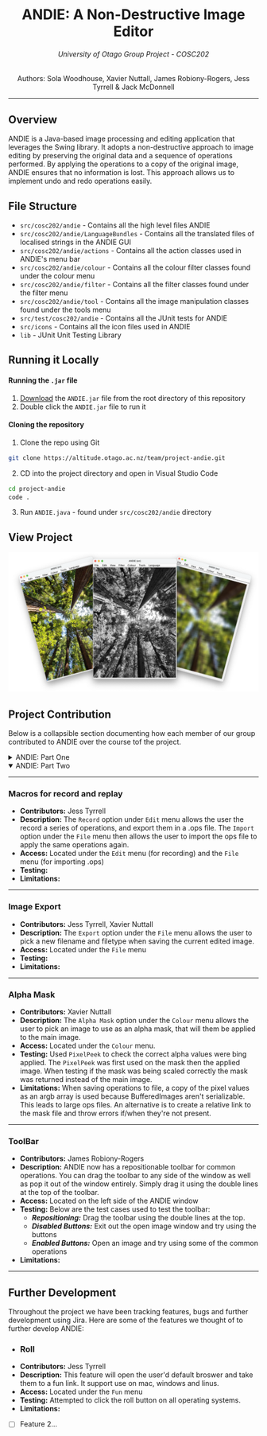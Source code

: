 <p align="center">
    <h1 align="center"> ANDIE: A Non-Destructive Image Editor </h1>
    <h6 align="center"> University of Otago Group Project - COSC202</h6>

  <p align="center">
   Authors: Sola Woodhouse, Xavier Nuttall, James Robiony-Rogers, Jess Tyrrell & Jack McDonnell
  </p>
</p>

---

## Overview 
ANDIE is a Java-based image processing and editing application that leverages the Swing library. It adopts a non-destructive approach to image editing by preserving the original data and a sequence of operations performed. By applying the operations to a copy of the original image, ANDIE ensures that no information is lost. This approach allows us to implement undo and redo operations easily.

## File Structure 
- `src/cosc202/andie` - Contains all the high level files ANDIE
- `src/cosc202/andie/LanguageBundles` - Contains all the translated files of localised strings in the ANDIE GUI 
- `src/cosc202/andie/actions` - Contains all the action classes used in ANDIE's menu bar
- `src/cosc202/andie/colour` - Contains all the colour filter classes found under the colour menu
- `src/cosc202/andie/filter` - Contains all the filter classes found under the filter menu
- `src/cosc202/andie/tool` - Contains all the image manipulation classes found under the tools menu
- `src/test/cosc202/andie` - Contains all the JUnit tests for ANDIE 
- `src/icons` - Contains all the icon files used in ANDIE
- `lib` - JUnit Unit Testing Library


## Running it Locally 

#### Running the `.jar` file 
1. [Download]() the `ANDIE.jar` file from the root directory of this repository 
2. Double click the `ANDIE.jar` file to run it

#### Cloning the repository  

1. Clone the repo using Git
```sh
git clone https://altitude.otago.ac.nz/team/project-andie.git
```
2. CD into the project directory and open in Visual Studio Code
```sh
cd project-andie
code .
```
3. Run `ANDIE.java` - found under `src/cosc202/andie` directory

## View Project
![ANDIE Demo Images](readme-images/ANDIE-DemoPhotos.png)

## Project Contribution 
Below is a collapsible section documenting how each member of our group contributed to ANDIE over the course tof the project.

<details>
    <summary>ANDIE: Part One</summary>

---
### Feature Title
- **Contributors:** 
- **Description:**
- **Access:** 
- **Testing:**
- **Limitations:** 

---
### Sharpen Filter 
- **Contributors:** Jess Tyrrell
- **Description:** The Sharpen filter is implemented as a convolution. The resulting effect is enhances the differences between adjacent pixels, making the image appear sharper.
- **Access:** Located under the `Filter` menu
- **Testing:**
- **Limitations:** Reduces the image size by the width of the kernel.

---
### Gaussian Blur Filter 
- **Contributors:** James Robiony-Rogers
- **Description:** The Gaussian blur filter is implemented as a convolution providing a reasonable approximation to the blurring caused by out-of-focus camera lenses and other natural blurring effects.
- **Access:** Located under the `Filter` menu
- **Testing:** I developed a JUnit test to test weather `apply()` method was returning an image. I was unable to test the private methods in the class as they were not accessible.
- **Limitations:** Reduces the image size by the width of the kernel.

---
### Median Filter  
- **Contributors:** Sola Woodhouse
- **Description:** The median filter takes all of the pixel values in a local neighborhood and sorts them. The new pixel value is then the middle value (the median) from the sorted list.
- **Access:** Located under the `Filter` menu
- **Testing:** A 2x2 image was used to check the median filter was selecting the correct median values in the even median case. These values were read using `PixelPeek` testing if all the pixels were the same colour. A variety of image sizes were chosen to see if the filter was correctly looping over each pixel checking the expected array length vs observed length. Then a 3x3 image was used checking the middle pixels colours using `PixelPeek`.
- **Limitations:** Compared with other filters Median Filter runs quite slow.

---
### Brightness & Contrast Adjustment   
- **Contributors:** Jack McDonnell
- **Description:** The Brightness & Contrast adjustment, as the names suggests, adjusts the brightness and contrast of the image. 
- **Access:** Located under the `Color` menu
- **Testing:** 
- **Limitations:** 

---

### Resize
- **Contributors:** Xavier Nuttall
- **Description:** The Resize operation takes the image and scales it by a user chosen amount.
- **Access:** Located under `Tools` menu
- **Testing:** Scaled image checking width and height of image after the scaling operations
- **Limitations:** BufferedImage only supports images with an area less than javas max int, so theres a limit to how big you can scale.
  
---

### Rotate
- **Contributors:** Xavier Nuttall
- **Description:** The Rotate operation rotates by swaps pixels according to an offset matrix operation, according to an angle chosen by the user.
- **Access:** Located under `Tools` menu
- **Testing:** The `PixelPeek` tool was used to check if the pixel rgba's were correct after performing a rotation. For the NxN image case a 2x2 image was used checking the colour at each pixel location before and after the rotation. When testing the offset was correct for NxM images a 2x3 and 3x2 image was used.
- **Limitations:** Only supports rotation in multiples of 90°
  
---
### Image Flip
- **Contributors:** Sola Woodhouse
- **Description:** The Image flip operation takes the pixels in an image and swap them over to flip an image in a direction chosen by the user
- **Access:** Located under the `Tools` menu
- **Testing:** `PixelPeek` was used checking the expected desination of a pixel after having been flipped. A variety of images were used to ensure the flip was occuring correctly.
- **Limitations:** 

--- 
### Multilingual Support   
- **Contributors:** Sola Woodhouse, James Robiony-Rogers
- **Description:** ANDIE now has multilingual support! This feature was implemented using Language Resource Bundles allowing us to easily add new languages to ANDIE. In order to translate into the non English languages, we used a mix of Google Translate and ChatGPT.
- **Supported Languages:** English, Spanish, German, Portuguese, Italian & Chinese
- **Access:** Located under the `Language` menu
- **Testing:** Review and testing of the feature branch was done by members of the group. 
- **Limitations:** No one in the group speaks any of the non English languages in order to verify the accuracy of the translations.

---
### Exception Handling   
- **Contributors:** Jack McDonnell, James Robiony-Rogers, Xavier Nuttall
- **Description:** Exceptions are now handled in ANDIE. This is done using the `ExceptionHandler` class. This class is used to catch any exceptions that occur during the execution of ANDIE and display a message to the user using the JOptionPanel.
- **Testing:** 
  - Running ANDIE with a primary language that is not en_NZ would throw an exception breaking ANDIE. This was fixed by catching the exception and setting the default language back to en_NZ.

---
### Other Error Avoidance/Prevention (Usability Edge Cases)
- **Contributors:** James Robiony-Rogers, Jack McDonnell, Sola Woodhouse, Xavier Nuttall, Jess Tyrrell
- **Description:** 
- **Access:** 
- **Testing:** 
- **Limitations:** 

</br></br>

</details>


<details open>
    <summary>ANDIE: Part Two</summary>

---
### Macros for record and replay
- **Contributors:** Jess Tyrrell
- **Description:** The `Record` option under `Edit` menu allows the user the record a series of operations, and export them in a .ops file. The `Import` option under the  `File` menu then allows the user to import the ops file to apply the same operations again. 
- **Access:** Located under the `Edit` menu (for recording) and the `File` menu (for importing .ops)
- **Testing:** 
- **Limitations:** 
---

### Image Export
- **Contributors:** Jess Tyrrell, Xavier Nuttall
- **Description:** The `Export` option under the `File` menu allows the user to pick a new filename and filetype when saving the current edited image.
- **Access:** Located under the `File` menu
- **Testing:**
- **Limitations:** 
---
### Alpha Mask
- **Contributors:** Xavier Nuttall
- **Description:** The `Alpha Mask` option under the `Colour` menu allows the user to pick an image to use as an alpha mask, that will them be applied to the main image.
- **Access:** Located under the `Colour` menu.
- **Testing:** Used `PixelPeek` to check the correct alpha values were bing applied. The `PixelPeek` was first used on the mask then the applied image. When testing if the mask was being scaled correctly the mask was returned instead of the main image.
- **Limitations:** When saving operations to file, a copy of the pixel values as an argb array is used because BufferedImages aren't serializable. This leads to large ops files. An alternative is to create a relative link to the mask file and throw errors if/when they're not present.
---
### ToolBar 
- **Contributors:** James Robiony-Rogers
- **Description:**  ANDIE now has a repositionable toolbar for common operations. You can drag the toolbar to any side of the window as well as pop it out of the window entirely. Simply drag it using the double lines at the top of the toolbar.
- **Access:** Located on the left side of the ANDIE window
- **Testing:** Below are the test cases used to test the toolbar:
  - ***Repositioning:*** Drag the toolbar using the double lines at the top.
  - ***Disabled Buttons:*** Exit out the open image window and try using the buttons
  - ***Enabled Buttons:*** Open an image and try using some of the common operations
- **Limitations:** 
---


</details>

## Further Development  
Throughout the project we have been tracking features, bugs and further development using Jira. Here are some of the features we thought of to further develop ANDIE:

- ### Roll  
- **Contributors:** Jess Tyrrell
- **Description:** This feature will open the user'd default broswer and take them to a fun link. It support use on mac, 
windows and linus.
- **Access:** Located under the `Fun` menu
- **Testing:** Attempted to click the roll button on all operating systems. 
- **Limitations:** 

- [ ] Feature 2...
